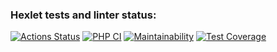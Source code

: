 ### Hexlet tests and linter status:
[![Actions Status](https://github.com/shapurid/php-project-lvl3/workflows/hexlet-check/badge.svg)](https://github.com/shapurid/php-project-lvl3/actions)
[![PHP CI](https://github.com/shapurid/php-project-lvl3/actions/workflows/PHP%20CI.yml/badge.svg)](https://github.com/shapurid/php-project-lvl3/actions/workflows/PHP%20CI.yml)
[![Maintainability](https://api.codeclimate.com/v1/badges/efa7e23e3740f89c413e/maintainability)](https://codeclimate.com/github/shapurid/php-project-lvl3/maintainability)
[![Test Coverage](https://api.codeclimate.com/v1/badges/efa7e23e3740f89c413e/test_coverage)](https://codeclimate.com/github/shapurid/php-project-lvl3/test_coverage)